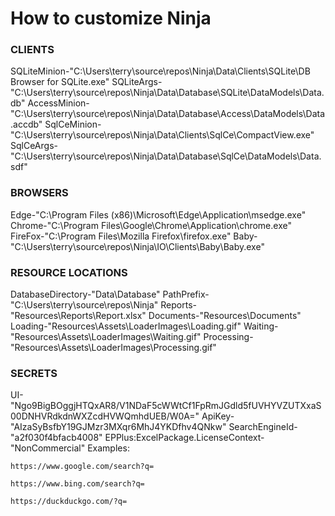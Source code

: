 # How to customize Ninja

### CLIENTS  
SQLiteMinion-"C:\Users\terry\source\repos\Ninja\Data\Clients\SQLite\DB Browser for SQLite.exe"
SQLiteArgs-"C:\Users\terry\source\repos\Ninja\Data\Database\SQLite\DataModels\Data.db"
AccessMinion-"C:\Users\terry\source\repos\Ninja\Data\Database\Access\DataModels\Data.accdb"
SqlCeMinion-"C:\Users\terry\source\repos\Ninja\Data\Clients\SqlCe\CompactView.exe"
SqlCeArgs-"C:\Users\terry\source\repos\Ninja\Data\Database\SqlCe\DataModels\Data.sdf"

### BROWSERS  
Edge-"C:\Program Files (x86)\Microsoft\Edge\Application\msedge.exe"
Chrome-"C:\Program Files\Google\Chrome\Application\chrome.exe"
FireFox-"C:\Program Files\Mozilla Firefox\firefox.exe"
Baby-"C:\Users\terry\source\repos\Ninja\IO\Clients\Baby\Baby.exe"

### RESOURCE LOCATIONS 
DatabaseDirectory-"Data\Database\"
PathPrefix-"C:\Users\terry\source\repos\Ninja\"
Reports-"Resources\Reports\Report.xlsx"
Documents-"Resources\Documents\"
Loading-"Resources\Assets\LoaderImages\Loading.gif"
Waiting-"Resources\Assets\LoaderImages\Waiting.gif"
Processing-"Resources\Assets\LoaderImages\Processing.gif"

### SECRETS    
UI-"Ngo9BigBOggjHTQxAR8/V1NDaF5cWWtCf1FpRmJGdld5fUVHYVZUTXxaS00DNHVRdkdnWXZcdHVWQmhdUEB/W0A="
ApiKey-"AIzaSyBsfbY19GJMzr3MXqr6MhJ4YKDfhv4QNkw"
SearchEngineId-"a2f030f4bfacb4008"
EPPlus:ExcelPackage.LicenseContext-"NonCommercial"
Examples:
```
https://www.google.com/search?q=

https://www.bing.com/search?q=

https://duckduckgo.com/?q=
```